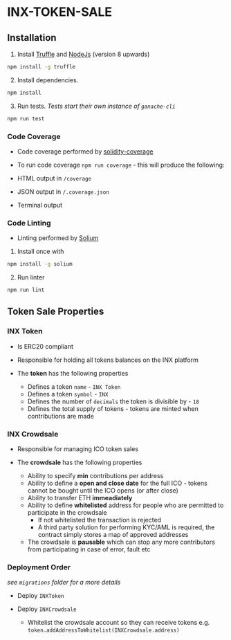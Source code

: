 # INX-TOKEN-SALE

## Installation

1. Install [Truffle](http://truffleframework.com) and [NodeJs](https://nodejs.org/en/) (version 8 upwards)
```bash
npm install -g truffle
```
	
2. Install dependencies.
```bash
npm install
```

3. Run tests. *Tests start their own instance of `ganache-cli`*
```bash
npm run test
```

### Code Coverage

* Code coverage performed by [solidity-coverage](https://github.com/sc-forks/solidity-coverage)

* To run code coverage `npm run coverage` - this will produce the following:
 * HTML output in `/coverage`
 * JSON output in `/.coverage.json`
 * Terminal output
 
### Code Linting
 
* Linting performed by [Solium](https://www.npmjs.com/package/solium)

1. Install once with
```bash
npm install -g solium
```

2. Run linter
```bash
npm run lint
```
 
## Token Sale Properties

### INX Token

* Is ERC20 compliant
* Responsible for holding all tokens balances on the INX platform

* The **token** has the following properties
  * Defines a token `name` - `INX Token`
  * Defines a token `symbol` - `INX`
  * Defines the number of `decimals` the token is divisible by - `18`
  * Defines the total supply of tokens - tokens are minted when contributions are made

### INX Crowdsale

* Responsible for managing ICO token sales

* The **crowdsale** has the following properties
  * Ability to specify **min** contributions per address
  * Ability to define a **open and close date** for the full ICO - tokens cannot be bought until the ICO opens (or after close)
  * Ability to transfer ETH **immeadiately** 
  * Ability to define **whitelisted** address for people who are permitted to participate in the crowdsale
    * If not whitelisted the transaction is rejected
    * A third party solution for performing KYC/AML is required, the contract simply stores a map of approved addresses
  * The crowdsale is **pausable** which can stop any more contributors from participating in case of error, fault etc

### Deployment Order

_see `migrations` folder for a more details_

* Deploy `INXToken`

* Deploy `INXCrowdsale`
  * Whitelist the crowdsale account so they can receive tokens e.g. `token.addAddressToWhitelist(INXCrowdsale.address)`
 


